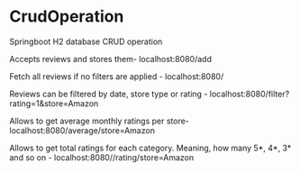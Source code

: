 # CrudOperation
Springboot H2 database CRUD operation

Accepts reviews and stores them- 
localhost:8080/add

Fetch all reviews if no filters are applied -
localhost:8080/

Reviews can be filtered by date, store type or rating - 
localhost:8080/filter?rating=1&store=Amazon

Allows to get average monthly ratings per store- 
localhost:8080/average/store=Amazon

Allows to get total ratings for each category. Meaning, how many 5*, 4*, 3* and so on - 
localhost:8080//rating/store=Amazon
